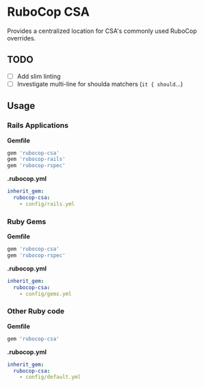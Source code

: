 # RuboCop CSA

Provides a centralized location for CSA's commonly used RuboCop overrides.

## TODO

- [ ] Add slim linting
- [ ] Investigate multi-line for shoulda matchers (`it { should`...)

## Usage

### Rails Applications

**Gemfile**

```ruby
gem 'rubocop-csa'
gem 'rubocop-rails'
gem 'rubocop-rspec'
```

**.rubocop.yml**

```yaml
inherit_gem:
  rubocop-csa:
    - config/rails.yml
```

### Ruby Gems

**Gemfile**

```ruby
gem 'rubocop-csa'
gem 'rubocop-rspec'
```

**.rubocop.yml**

```yaml
inherit_gem:
  rubocop-csa:
    - config/gems.yml
```

### Other Ruby code

**Gemfile**

```ruby
gem 'rubocop-csa'
```

**.rubocop.yml**

```yaml
inherit_gem:
  rubocop-csa:
    - config/default.yml
```
